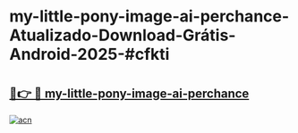 # my-little-pony-image-ai-perchance-Atualizado-Download-Grátis-Android-2025-#cfkti

# <h2><a href="https://ainizakaria.my?title=my-little-pony-image-ai-perchance&ref=24M">🔗👉 🔴 my-little-pony-image-ai-perchance</a></h2>

[![acn](https://github.com/user-attachments/assets/0f9c940e-d8b0-45ae-aac7-cd30a18b3e1c)](https://ainizakaria.my?title=my-little-pony-image-ai-perchance&ref=24M)

